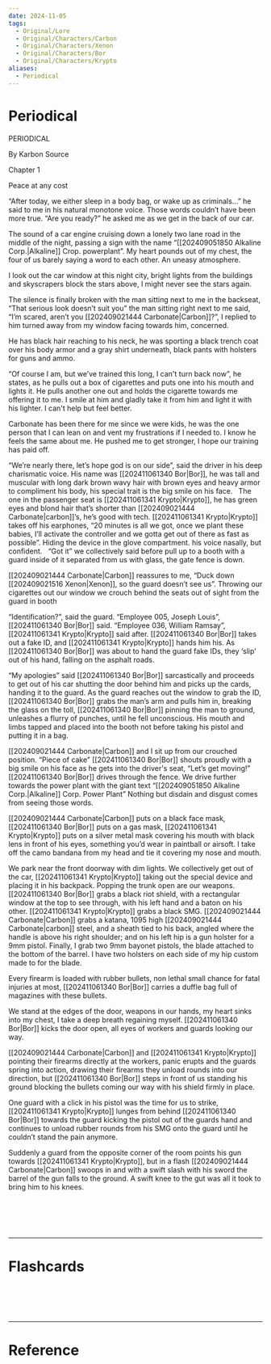 ```yaml
---
date: 2024-11-05
tags:
  - Original/Lore
  - Original/Characters/Carbon
  - Original/Characters/Xenon
  - Original/Characters/Bor
  - Original/Characters/Krypto
aliases:
  - Periodical
---
```

# Periodical
PERIODICAL

  

By Karbon Source

  
  
  
  
  

Chapter 1

Peace at any cost

  
  
  

“After today, we either sleep in a body bag, or wake up as criminals...” he said to me in his natural monotone voice. Those words couldn’t have been more true. “Are you ready?” he asked me as we get in the back of our car. 

The sound of a car engine cruising down a lonely two lane road in the middle of the night, passing a sign with the name “[[202409051850 Alkaline Corp.|Alkaline]] Crop. powerplant”. My heart pounds out of my chest, the four of us barely saying a word to each other. An uneasy atmosphere.

I look out the car window at this night city, bright lights from the buildings and skyscrapers block the stars above, I might never see the stars again.

The silence is finally broken with the man sitting next to me in the backseat, “That serious look doesn’t suit you” the man sitting right next to me said, “I’m scared, aren’t you [[202409021444 Carbonate|Carbon]]?”, I replied to him  turned away from my window facing towards him, concerned.

He has black hair reaching to his neck, he was sporting a black trench coat over his body armor and a gray shirt underneath, black pants with holsters for guns and ammo.

“Of course I am, but we’ve trained this long, I can't turn back now”, he states, as he pulls out a box of cigarettes and puts one into his mouth and lights it. He pulls another one out and holds the cigarette towards me offering it to me. I smile at him and gladly take it from him and light it with his lighter. I can't help but feel better.

Carbonate has been there for me since we were kids, he was the one person that I can lean on and vent my frustrations if I needed to. I know he feels the same about me. He pushed me to get stronger, I hope our training has paid off.

“We’re nearly there, let’s hope god is on our side”, said the driver in his deep charismatic voice. His name was [[202411061340 Bor|Bor]], he was tall and muscular with long dark brown wavy hair with brown eyes and heavy armor to compliment his body, his special trait is the big smile on his face. 
 
The one in the passenger seat is [[202411061341 Krypto|Krypto]], he has green eyes and blond hair that’s shorter than [[202409021444 Carbonate|carbon]]’s, he’s good with tech. [[202411061341 Krypto|Krypto]] takes off his earphones, “20 minutes is all we got, once we plant these babies, I’ll activate the controller and we gotta get out of there as fast as possible”. Hiding the device in the glove compartment. his voice nasally, but confident. 
 
“Got it” we collectively said before pull up to a booth with a guard inside of it separated from us with glass, the gate fence is down. 
  
[[202409021444 Carbonate|Carbon]] reassures to me, “Duck down [[202409021516 Xenon|Xenon]], so the guard doesn’t see us”. Throwing our cigarettes out our window we crouch behind the seats out of sight from the guard in booth
  
“Identification?”, said the guard. “Employee 005, Joseph Louis”, [[202411061340 Bor|Bor]] said. “Employee 036, William Ramsay”, [[202411061341 Krypto|Krypto]] said after. [[202411061340 Bor|Bor]] takes out a fake ID, and [[202411061341 Krypto|Krypto]] hands him his. As [[202411061340 Bor|Bor]] was about to hand the guard fake IDs, they ‘slip’ out of his hand, falling on the asphalt roads. 
  
“My apologies” said [[202411061340 Bor|Bor]] sarcastically and proceeds to get out of his car shutting the door behind him and picks up the cards, handing it to the guard. As the guard reaches out the window to grab the ID, [[202411061340 Bor|Bor]] grabs the man’s arm and pulls him in, breaking the glass on the toll, [[202411061340 Bor|Bor]] pinning the man to ground, unleashes a flurry of punches, until he fell unconscious. His mouth and limbs tapped and placed into the booth not before taking his pistol and putting it in a bag. 
  
[[202409021444 Carbonate|Carbon]] and I sit up from our crouched position. “Piece of cake” [[202411061340 Bor|Bor]] shouts proudly with a big smile on his face as he gets into the driver's seat, “Let’s get moving!” [[202411061340 Bor|Bor]] drives through the fence. We drive further towards the power plant with the giant text “[[202409051850 Alkaline Corp.|Alkaline]] Corp. Power Plant” Nothing but disdain and disgust comes from seeing those words.
   
[[202409021444 Carbonate|Carbon]] puts on a black face mask, [[202411061340 Bor|Bor]] puts on a gas mask, [[202411061341 Krypto|Krypto]] puts on a silver metal mask  covering his mouth with black lens in front of his eyes, something you’d wear in paintball or airsoft. I take off the camo bandana from my head and tie it covering my nose and mouth. 
   
We park near the front doorway with dim lights. We collectively get out of the car, [[202411061341 Krypto|Krypto]] taking out the special device and placing it in his backpack. Popping the trunk open are our weapons. [[202411061340 Bor|Bor]] grabs a black riot shield, with a rectangular window at the top to see through, with his left hand and a baton on his other. [[202411061341 Krypto|Krypto]] grabs a black SMG. [[202409021444 Carbonate|Carbon]] grabs a katana, 1095 high [[202409021444 Carbonate|carbon]] steel, and a sheath tied to his back, angled where the handle is above his right shoulder; and on his left hip is a gun holster for a 9mm pistol. Finally, I grab two 9mm bayonet pistols, the blade attached to the bottom of the barrel. I have two holsters on each side of my hip custom made to for the blade. 
   
Every firearm is loaded with rubber bullets, non lethal small chance for fatal injuries at most, [[202411061340 Bor|Bor]] carries a duffle bag full of magazines with these bullets. 
   
We stand at the edges of the door, weapons in our hands, my heart sinks into my chest, I take a deep breath regaining myself. [[202411061340 Bor|Bor]] kicks the door open, all eyes of workers and guards looking our way. 
   
[[202409021444 Carbonate|Carbon]] and [[202411061341 Krypto|Krypto]] pointing their firearms directly at the workers, panic erupts and the guards spring into action, drawing their firearms they unload rounds into our direction, but [[202411061340 Bor|Bor]] steps in front of us standing his ground blocking the bullets coming our way with his shield firmly in place. 
   
One guard with a click in his pistol was the time for us to strike, [[202411061341 Krypto|Krypto]] lunges from behind [[202411061340 Bor|Bor]] towards the guard kicking the pistol out of the guards hand and continues to unload rubber rounds from his SMG onto the guard until he couldn’t stand the pain anymore. 
   
Suddenly a guard from the opposite corner of the room points his gun towards [[202411061341 Krypto|Krypto]], but in a flash [[202409021444 Carbonate|Carbon]] swoops in and with a swift slash with his sword the barrel of the gun falls to the ground. A swift knee to the gut was all it took to bring him to his knees. 



# ‌
---
# Flashcards


# ‌
---
# Reference
